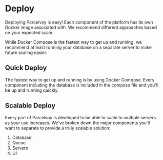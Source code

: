 # Deploy
Deploying Parcelvoy is easy! Each component of the platform has its own Docker image associated with. We recommend different approaches based on your expected scale.

While Docker Compose is the fastest way to get up and running, we recommend at least running your database on a separate server to make future scaling easier.

## Quick Deploy
The fastest way to get up and running is by using Docker Compose. Every component including the database is included in the compose file and you'll be up and running quickly.

## Scalable Deploy
Every part of Parcelvoy is developed to be able to scale to multiple servers as your use increases. We've broken down the major components you'll want to separate to provide a truly scalable solution:

1. Database
2. Queue
3. Servers
4. UI